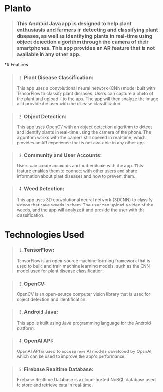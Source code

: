 # Planto
>    ### This Android Java app is designed to help plant enthusiasts and farmers in detecting and classifying plant diseases, as well as identifying plants in real-time using object detection algorithm through the camera of their smartphones. This app provides an AR feature that is not available in any other app.

*# Features
> 1.   ### Plant Disease Classification: 
>    This app uses a convolutional neural network (CNN) model built with TensorFlow to classify plant diseases. Users can capture a photo of the plant and upload it to the app. The app will then analyze the image and provide the user with the disease classification.

> 2.   ### Object Detection: 
>    This app uses OpenCV with an object detection algorithm to detect and identify plants in real-time using the camera of the phone. The algorithm works with the camera still opened in real-time, which provides an AR experience that is not available in any other app.

> 3.   ### Community and User Accounts: 
>    Users can create accounts and authenticate with the app. This feature enables them to connect with other users and share information about plant diseases and how to prevent them.

> 4.   ### Weed Detection:
>    This app uses 3D convolutional neural network (3DCNN) to classify videos that have weeds in them. The user can upload a video of the weeds, and the app will analyze it and provide the user with the classification.

# Technologies Used
> 1.   ### TensorFlow: 
>    TensorFlow is an open-source machine learning framework that is used to build and train machine learning models, such as the CNN model used for plant disease classification.

> 2.   ### OpenCV: 
>    OpenCV is an open-source computer vision library that is used for object detection and identification.

> 3.   ### Android Java: 
>    This app is built using Java programming language for the Android platform.

> 4.   ### OpenAI API: 
>    OpenAI API is used to access new AI models developed by OpenAI, which can be used to improve the app's performance.

> 5.   ### Firebase Realtime Database: 
>    Firebase Realtime Database is a cloud-hosted NoSQL database used to store and retrieve data in real-time.
